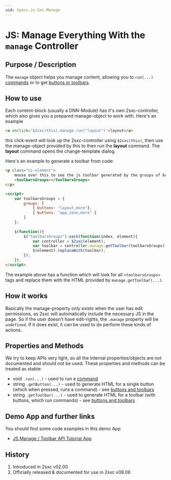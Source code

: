 ```yaml
---
uid: Specs.Js.Sxc.Manage
---
```

# JS: Manage Everything With the `manage` Controller

## Purpose / Description
The `manage` object helps you manage content, allowing you to `run(...)` [commands](xref:Specs.Js.Commands) or to get [buttons or toolbars](xref:Specs.Js.Toolbar.Intro). 

## How to use
Each content-block (usually a DNN-Module) has it's own 2sxc-controller, which also gives you a prepared manage-object to work with. Here's an example

```html
<a onclick='$2sxc(this).manage.run("layout")'>layout</a>
```

this click-event will look up the 2sxc-controller using `$2sxc(this)`, then use the manage-object provided by this to then run the **layout** command. The **layout** command opens the change-template dialog. 

Here's an example to generate a toolbar from code:

```html
<p class="sc-element">
    mouse over this to see the js toolbar generated by the groups of buttons
    <toolbarsGroups></toolbarsGroups>
</p>

<script>
    var toolbarsGroups = {
        groups: [ 
            { buttons: "layout,more"}, 
            { buttons: "app,zone,more" } 
        ]
    };
        
    $(function(){
        $("toolbarsGroups").each(function(index, element){
            var controller = $2sxc(element);
            var toolbar = controller.manage.getToolbar(toolbarsGroups);
            $(element).replaceWith(toolbar);
        });
    });
</script>
```
The example above has a function which will look for all `<toolbarsGroups>` tags and replace them with the HTML provided by `manage.getToolbar(...)`.  

## How it works
Basically the manage-property _only exists_ when the user has edit permissions, as 2sxc will automatically include the necessary JS in the page. So if the user doesn't have edit-rights, the `.manage` property will be `undefined`. If it does exist, it can be used to do perform these kinds of actions. 

## Properties and Methods
We try to keep APIs very light, so all the internal properties/objects are not documented and should not be used. These properties and methods can be treated as stable:

* void `.run(...)` - used to run a [command](xref:Specs.Js.Commands)
* string `.getButton(...)` - used to generate HTML for a single button (which when pressed, runs a command) - see [buttons and toolbars](xref:Specs.Js.Toolbar.Intro)
* string `.getToolbar(...)` - used to generate HTML for a toolbar (with buttons, which run commands) - see [buttons and toolbars](xref:Specs.Js.Toolbar.Intro)

## Demo App and further links
You should find some code examples in this demo App

* [JS Manage / Toolbar API Tutorial App](xref:App.TutorialJsToolbars)

## History
1. Introduced in 2sxc v02.00
2. Officially released & documented for use in 2sxc v08.06

